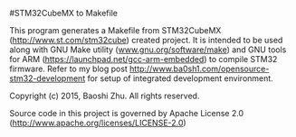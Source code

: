 #STM32CubeMX to Makefile

This program generates a Makefile from STM32CubeMX (http://www.st.com/stm32cube) created project. It is intended to be used along with GNU Make utility (www.gnu.org/software/make) and GNU tools for ARM (https://launchpad.net/gcc-arm-embedded) to compile STM32 firmware. Refer to my blog post http://www.ba0sh1.com/opensource-stm32-development for setup of integrated development environment.  

Copyright (c) 2015, Baoshi Zhu. All rights reserved.

Source code in this project is governed by Apache License 2.0 (http://www.apache.org/licenses/LICENSE-2.0)
